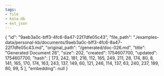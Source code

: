 ```yaml
---
tags:
- file
- kota-db
- ext_json
---
```

{
  "id": "9aeb3a0c-bff3-4fc6-8a47-22f7dfe05c43",
  "file_path": "./examples-data/personal-kb/documents/9aeb3a0c-bff3-4fc6-8a47-22f7dfe05c43.md",
  "original_path": "/generated/doc-026.md",
  "title": "Generated Document 26",
  "size": 202,
  "created": 1754607700,
  "updated": 1754607700,
  "hash": [
    173,
    242,
    181,
    216,
    112,
    165,
    249,
    211,
    28,
    174,
    80,
    8,
    141,
    165,
    170,
    174,
    163,
    243,
    137,
    149,
    60,
    121,
    246,
    114,
    137,
    63,
    240,
    237,
    189,
    80,
    99,
    5
  ],
  "embedding": null
}